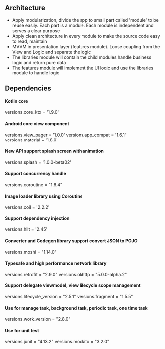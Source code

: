 ## Architecture
- Apply modularization, divide the app to small part called 'module' to be reuse easily. Each part is a module. Each module is independent and serves a clear purpose
- Apply clean architecture in every module to make the source code easy to read, maintain
- MVVM in presentation layer (features module). Loose coupling from the View and Logic and separate the logic
- The libraries module will contain the child modules handle business logic and return pure data
- The features module will implement the UI logic and use the libraries module to handle logic

## Dependencies
#### Kotlin core
versions.core_ktx = '1.9.0'

#### Android core view component
versions.view_pager = '1.0.0'
versions.app_compat = '1.6.1'
versions.material = '1.8.0'

#### New API support splash screen with animation
versions.splash = '1.0.0-beta02'

#### Support concurrency handle
versions.coroutine = "1.6.4"

#### Image loader library using Coroutine
versions.coil = '2.2.2'

#### Support dependency injection
versions.hilt = '2.45'

#### Converter and Codegen library support convert JSON to POJO
versions.moshi = "1.14.0"

#### Typesafe and high performance network library
versions.retrofit = "2.9.0"
versions.okhttp = "5.0.0-alpha.2"

#### Support delegate viewmodel, view lifecycle scope management
versions.lifecycle_version = "2.5.1"
versions.fragment = "1.5.5"

#### Use for manage task, background task, periodic task, one time task
versions.work_version = "2.8.0"

#### Use for unit test
versions.junit = "4.13.2"
versions.mockito = "3.2.0"
